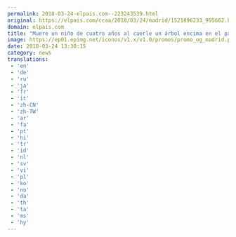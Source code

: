 ```yaml
---
permalink: 2018-03-24-elpais.com--223243539.html
original: https://elpais.com/ccaa/2018/03/24/madrid/1521896233_995662.html#?ref=rss&format=simple&link=link
domain: elpais.com
title: "Muere un niño de cuatro años al caerle un árbol encima en el parque del Retiro"
image: https://ep01.epimg.net/iconos/v1.x/v1.0/promos/promo_og_madrid.png
date: 2018-03-24 13:30:15
category: news
translations: 
 - 'en'
 - 'de'
 - 'ru'
 - 'ja'
 - 'fr'
 - 'it'
 - 'zh-CN'
 - 'zh-TW'
 - 'ar'
 - 'fa'
 - 'pt'
 - 'hi'
 - 'tr'
 - 'id'
 - 'nl'
 - 'sv'
 - 'vi'
 - 'pl'
 - 'ko'
 - 'no'
 - 'da'
 - 'th'
 - 'ta'
 - 'ms'
 - 'hy'
---
```


